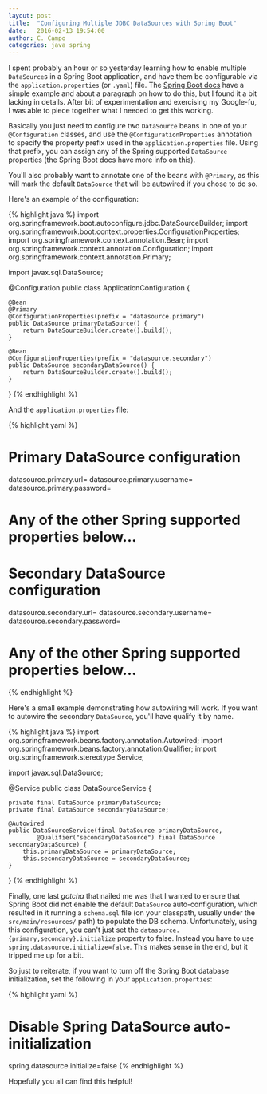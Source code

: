 ```yaml
---
layout: post
title:  "Configuring Multiple JDBC DataSources with Spring Boot"
date:   2016-02-13 19:54:00
author: C. Campo
categories: java spring
---
```

I spent probably an hour or so yesterday learning how to enable multiple
`DataSource`s in a Spring Boot application, and have them be configurable via
the `application.properties` (or `.yaml`) file. The [Spring Boot docs][bootdocs]
have a simple example and about a paragraph on how to do this, but I found it a
bit lacking in details. After bit of experimentation and exercising my
Google-fu, I was able to piece together what I needed to get this working.

Basically you just need to configure two `DataSource` beans in one of your
`@Configuration` classes, and use the `@ConfigurationProperties` annotation to
specify the property prefix used in the `application.properties` file. Using
that prefix, you can assign any of the Spring supported `DataSource` properties
(the Spring Boot docs have more info on this).

You'll also probably want to annotate one of the beans with `@Primary`, as this
will mark the default `DataSource` that will be autowired if you chose to do so.

Here's an example of the configuration:

{% highlight java %}
import org.springframework.boot.autoconfigure.jdbc.DataSourceBuilder;
import org.springframework.boot.context.properties.ConfigurationProperties;
import org.springframework.context.annotation.Bean;
import org.springframework.context.annotation.Configuration;
import org.springframework.context.annotation.Primary;

import javax.sql.DataSource;

@Configuration
public class ApplicationConfiguration {

    @Bean
    @Primary
    @ConfigurationProperties(prefix = "datasource.primary")
    public DataSource primaryDataSource() {
        return DataSourceBuilder.create().build();
    }

    @Bean
    @ConfigurationProperties(prefix = "datasource.secondary")
    public DataSource secondaryDataSource() {
        return DataSourceBuilder.create().build();
    }
}
{% endhighlight %}

And the `application.properties` file:

{% highlight yaml %}
# Primary DataSource configuration
datasource.primary.url=
datasource.primary.username=
datasource.primary.password=
# Any of the other Spring supported properties below...

# Secondary DataSource configuration
datasource.secondary.url=
datasource.secondary.username=
datasource.secondary.password=
# Any of the other Spring supported properties below...
{% endhighlight %}

Here's a small example demonstrating how autowiring will work. If you want to
autowire the secondary `DataSource`, you'll have qualify it by name.

{% highlight java %}
import org.springframework.beans.factory.annotation.Autowired;
import org.springframework.beans.factory.annotation.Qualifier;
import org.springframework.stereotype.Service;

import javax.sql.DataSource;

@Service
public class DataSourceService {

    private final DataSource primaryDataSource;
    private final DataSource secondaryDataSource;

    @Autowired
    public DataSourceService(final DataSource primaryDataSource,
            @Qualifier("secondaryDataSource") final DataSource secondaryDataSource) {
        this.primaryDataSource = primaryDataSource;
        this.secondaryDataSource = secondaryDataSource;
    }
}
{% endhighlight %}

Finally, one last _gotcha_ that nailed me was that I wanted to ensure that
Spring Boot did not enable the default `DataSource` auto-configuration, which
resulted in it running a `schema.sql` file (on your classpath, usually under
the `src/main/resources/` path) to populate the DB schema. Unfortunately, using
this configuration, you can't just set the
`datasource.{primary,secondary}.initialize` property to false. Instead you have
to use `spring.datasource.initialize=false`. This makes sense in the end, but it
tripped me up for a bit.

So just to reiterate, if you want to turn off the
Spring Boot database initialization, set the following in your
`application.properties`:

{% highlight yaml %}
# Disable Spring DataSource auto-initialization
spring.datasource.initialize=false
{% endhighlight %}

Hopefully you all can find this helpful!

[github]: https://github.com/ccampo133/spring-boot-oauth2-demo
[bootdocs]: http://docs.spring.io/spring-boot/docs/current/reference/htmlsingle/#howto-two-datasources
